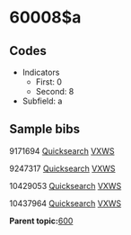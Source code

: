 # 60008$a

## Codes

-   Indicators
    -   First: 0
    -   Second: 8
-   Subfield: a

## Sample bibs

9171694 [Quicksearch](https://search.library.yale.edu/catalog/9171694) [VXWS](http://prodorbis.library.yale.edu:7014/vxws/GetHoldingsService?bibId=9171694)

9247317 [Quicksearch](https://search.library.yale.edu/catalog/9247317) [VXWS](http://prodorbis.library.yale.edu:7014/vxws/GetHoldingsService?bibId=9247317)

10429053 [Quicksearch](https://search.library.yale.edu/catalog/10429053) [VXWS](http://prodorbis.library.yale.edu:7014/vxws/GetHoldingsService?bibId=10429053)

10437964 [Quicksearch](https://search.library.yale.edu/catalog/10437964) [VXWS](http://prodorbis.library.yale.edu:7014/vxws/GetHoldingsService?bibId=10437964)

**Parent topic:**[600](../../tags/600/600.md)

